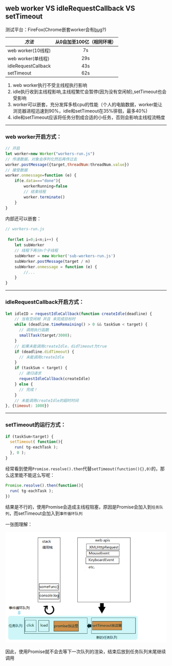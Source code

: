 ## web worker VS idleRequestCallback VS setTimeout

测试平台：FireFox(Chrome嵌套worker会有[bug](https://bugs.chromium.org/p/chromium/issues/detail?id=31666)?)

|*方法*             |从0自加至100亿（相同环境）|  
|-------------------|:--------------:|
|web worker(10线程) |7s              |
|web worker(单线程) |29s             |
|idleRequestCallback|43s             |
|setTimeout         |62s             |

1. web worker执行不受主线程执行影响
2. idle执行收到主线程影响,主线程繁忙会暂停(因为没有空闲帧),setTimeout也会受影响
3. worker可以嵌套，充分发挥多核cpu的性能（个人的电脑数据，worker能让浏览器进程迅速到90%，idle和setTimeout在35%徘徊，最多40%)
4. idle和setTimeout应该将任务分割成合适的小任务，否则会影响主线程流畅度

-----
### web worker开启方式：
```js
// 开启
let worker=new Worker("workers-run.js")
// 传递数据，对象会序列化然后再传过去
worker.postMessage({target,threadNum:threadNum.value})
// 接受数据
worker.onmessage=function (e) {
    if(e.data==="done"){
        workerRunning=false
        // 结束线程
        worker.terminate()
    }
}
```
内部还可以嵌套：
```js
// workers-run.js

 for(let i=0;i<n;i++) {
    let subWorker
    // 线程下再分n个子线程
    subWorker = new Worker('sub-workers-run.js')
    subWorker.postMessage(target / n)
    subWorker.onmessage = function (e) {
        //...
    }
}
```
-----
### idleRequestCallback开启方式：

```js
let idleID = requestIdleCallback(function createIdle(deadline) {
    // 当有空闲帧 并且 未完成目标时
    while (deadline.timeRemaining() > 0 && taskSum < target) {
      // 调用执行函数
      smallTask(target/3000);
    }
    // 如果未能调用createIdle，didTimeout为true
    if (deadline.didTimeout) {
      // 未能调用createIdle
    }
    if (taskSum < target) {
      // 递归请求
      requestIdleCallback(createIdle)
    } else {
      // 完成！
    }
    // 未能调用createIdle的超时时间
}, {timeout: 1000})
```

-----
### setTimeout的运行方式：
```js
if (taskSum<target) {
  setTimeout( function(){
    run( tg-eachTask );
  }, 0 );
}
```
经常看到使用`Promise.resolve().then`代替`setTimeout(function(){},0)`的，那么这里能不能这么写呢：
```js
Promise.resolve().then(function(){
  run( tg-eachTask );
})
```

结果是不行的，使用Promise会造成主线程阻塞，原因是Promise会加入到`任务队列`，而setTimeout会加入到`事件循环队列`

一张图理解：

![](./img/eventloop%20and%20callbackqueue.png)

因此，使用Promise就不会去等下一次队列的渲染，结束后放到任务队列末尾继续调用